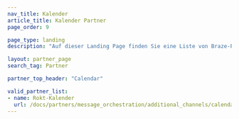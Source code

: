 ```yaml
---
nav_title: Kalender
article_title: Kalender Partner
page_order: 9

page_type: landing
description: "Auf dieser Landing Page finden Sie eine Liste von Braze-Partnern (Alloys), die es Ihnen ermöglichen, Daten aus Kalendern zu ziehen, um sie für Ihre personalisierten Nachrichten zu verwenden."

layout: partner_page
search_tag: Partner

partner_top_header: "Calendar"

valid_partner_list:
- name: Rokt-Kalender
  url: /docs/partners/message_orchestration/additional_channels/calendar/rokt_calendar/
---
```

